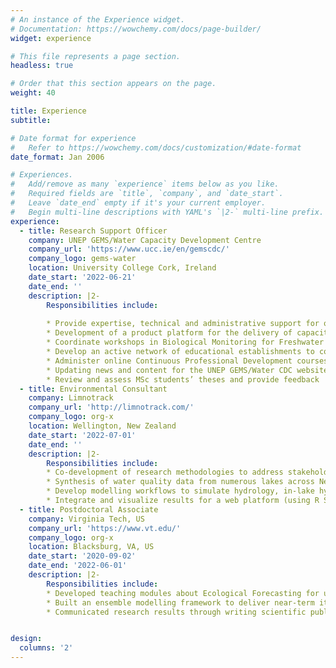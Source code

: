 ```yaml
---
# An instance of the Experience widget.
# Documentation: https://wowchemy.com/docs/page-builder/
widget: experience

# This file represents a page section.
headless: true

# Order that this section appears on the page.
weight: 40

title: Experience
subtitle:

# Date format for experience
#   Refer to https://wowchemy.com/docs/customization/#date-format
date_format: Jan 2006

# Experiences.
#   Add/remove as many `experience` items below as you like.
#   Required fields are `title`, `company`, and `date_start`.
#   Leave `date_end` empty if it's your current employer.
#   Begin multi-line descriptions with YAML's `|2-` multi-line prefix.
experience:
  - title: Research Support Officer
    company: UNEP GEMS/Water Capacity Development Centre
    company_url: 'https://www.ucc.ie/en/gemscdc/'
    company_logo: gems-water
    location: University College Cork, Ireland
    date_start: '2022-06-21'
    date_end: ''
    description: |2-
        Responsibilities include:
        
        * Provide expertise, technical and administrative support for online educational programmes in Freshwater Quality Monitoring
        * Development of a product platform for the delivery of capacity development in the World Water Quality Alliance (WWQA)
        * Coordinate workshops in Biological Monitoring for Freshwater systems to up-skill water managers 
        * Develop an active network of educational establishments to contribute to capacity development for GEMS/Water and the WWQA
        * Administer online Continuous Professional Development courses and liaise with students
        * Updating news and content for the UNEP GEMS/Water CDC website
        * Review and assess MSc students’ theses and provide feedback
  - title: Environmental Consultant
    company: Limnotrack
    company_url: 'http://limnotrack.com/'
    company_logo: org-x
    location: Wellington, New Zealand
    date_start: '2022-07-01'
    date_end: ''
    description: |2-
        Responsibilities include:
        * Co-development of research methodologies to address stakeholder management needs
        * Synthesis of water quality data from numerous lakes across New Zealand
        * Develop modelling workflows to simulate hydrology, in-lake hydrodynamics, and biogeochemistry
        * Integrate and visualize results for a web platform (using R Shiny applications) for delivery to stakeholders which include local, regional, and national government bodies
  - title: Postdoctoral Associate
    company: Virginia Tech, US
    company_url: 'https://www.vt.edu/'
    company_logo: org-x
    location: Blacksburg, VA, US
    date_start: '2020-09-02'
    date_end: '2022-06-01'
    description: |2-
        Responsibilities include:
        * Developed teaching modules about Ecological Forecasting for undergraduate students
        * Built an ensemble modelling framework to deliver near-term iterative water quality forecasts for a reservoir in Southwest Virginia
        * Communicated research results through writing scientific publications (Moore et al., 2022; Thomas et al., 2022), presenting at local, national, and international conferences and


design:
  columns: '2'
---
```

